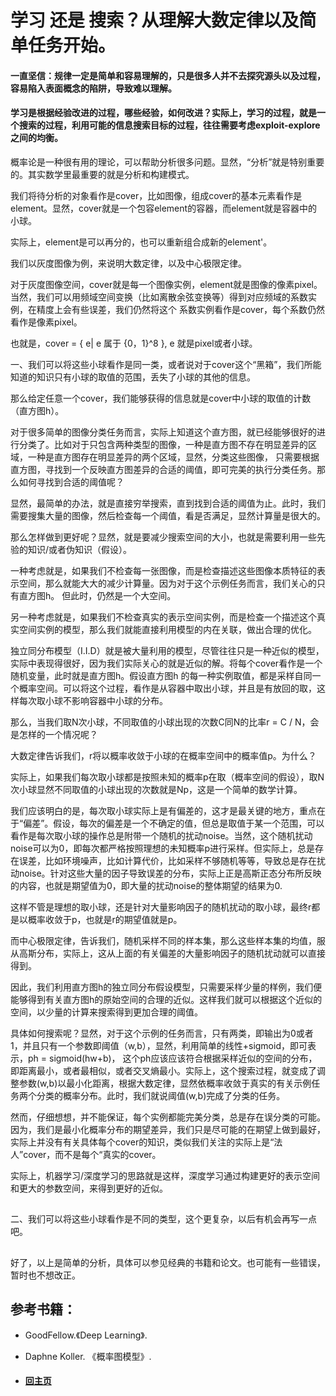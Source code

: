 
# 学习 还是 搜索？从理解大数定律以及简单任务开始。

#### 一直坚信：规律一定是简单和容易理解的，只是很多人并不去探究源头以及过程，容易陷入表面概念的陷阱，导致难以理解。
#### 学习是根据经验改进的过程，哪些经验，如何改进？实际上，学习的过程，就是一个搜索的过程，利用可能的信息搜索目标的过程，往往需要考虑exploit-explore之间的均衡。


概率论是一种很有用的理论，可以帮助分析很多问题。显然，“分析”就是特别重要的。其实数学里最重要的就是分析和构建模式。

我们将待分析的对象看作是cover，比如图像，组成cover的基本元素看作是element。显然，cover就是一个包容element的容器，而element就是容器中的小球。

实际上，element是可以再分的，也可以重新组合成新的element'。

我们以灰度图像为例，来说明大数定律，以及中心极限定律。

对于灰度图像空间，cover就是每一个图像实例，element就是图像的像素pixel。当然，我们可以用频域空间变换（比如离散余弦变换等）得到对应频域的系数实例，在精度上会有些误差，我们仍然将这个
系数实例看作是cover，每个系数仍然看作是像素pixel。

也就是，cover = { e| e 属于 {0，1}^8 }, e 就是pixel或者小球。

一、我们可以将这些小球看作是同一类，或者说对于cover这个“黑箱”，我们所能知道的知识只有小球的取值的范围，丢失了小球的其他的信息。

那么给定任意一个cover，我们能够获得的信息就是cover中小球的取值的计数（直方图h）。

对于很多简单的图像分类任务而言，实际上知道这个直方图，就已经能够很好的进行分类了。比如对于只包含两种类型的图像，一种是直方图不存在明显差异的区域，一种是直方图存在明显差异的两个区域，显然，分类这些图像，
只需要根据直方图，寻找到一个反映直方图差异的合适的阈值，即可完美的执行分类任务。那么如何寻找到合适的阈值呢？

显然，最简单的办法，就是直接穷举搜索，直到找到合适的阈值为止。此时，我们需要搜集大量的图像，然后检查每一个阈值，看是否满足，显然计算量是很大的。

那么怎样做到更好呢？显然，就是要减少搜索空间的大小，也就是需要利用一些先验的知识/或者伪知识（假设）。

一种考虑就是，如果我们不检查每一张图像，而是检查描述这些图像本质特征的表示空间，那么就能大大的减少计算量。因为对于这个示例任务而言，我们关心的只有直方图h。
但此时，仍然是一个大空间。

另一种考虑就是，如果我们不检查真实的表示空间实例，而是检查一个描述这个真实空间实例的模型，那么我们就能直接利用模型的内在关联，做出合理的优化。

独立同分布模型（I.I.D）就是被大量利用的模型，尽管往往只是一种近似的模型，实际中表现得很好，因为我们实际关心的就是近似的解。将每个cover看作是一个随机变量，此时就是直方图h。假设直方图h
的每一种实例取值，都是采样自同一个概率空间。可以将这个过程，看作是从容器中取出小球，并且是有放回的取，这样每次取小球不影响容器中小球的分布。

那么，当我们取N次小球，不同取值的小球出现的次数C同N的比率r = C / N，会是怎样的一个情况呢？

大数定律告诉我们，r将以概率收敛于小球的在概率空间中的概率值p。为什么？

实际上，如果我们每次取小球都是按照未知的概率p在取（概率空间的假设），取N次小球显然不同取值的小球出现的次数就是Np，这是一个简单的数学计算。

我们应该明白的是，每次取小球实际上是有偏差的，这才是最关键的地方，重点在于“偏差”。假设，每次的偏差是一个不确定的值，但总是取值于某一个范围，可以看作是每次取小球的操作总是附带一个随机的扰动noise。当然，这个随机扰动noise可以为0，即每次都严格按照理想的未知概率p进行采样。但实际上，总是存在误差，比如环境噪声，比如计算代价，比如采样不够随机等等，导致总是存在扰动noise。针对这些大量的因子导致误差的分布，实际上正是高斯正态分布所反映的内容，也就是期望值为0，即大量的扰动noise的整体期望的结果为0.

这样不管是理想的取小球，还是针对大量影响因子的随机扰动的取小球，最终r都是以概率收敛于p，也就是r的期望值就是p。

而中心极限定律，告诉我们，随机采样不同的样本集，那么这些样本集的均值，服从高斯分布，实际上，这从上面的有关偏差的大量影响因子的随机扰动就可以直接得到。

因此，我们利用直方图h的独立同分布假设模型，只需要采样少量的样例，我们便能够得到有关直方图h的原始空间的合理的近似。这样我们就可以根据这个近似的空间，以少量的计算来搜索得到更加合理的阈值。

具体如何搜索呢？显然，对于这个示例的任务而言，只有两类，即输出为0或者1，并且只有一个参数即阈值（w,b），显然，利用简单的线性+sigmoid，即可表示，ph = sigmoid(hw+b)， 这个ph应该应该符合根据采样近似的空间的分布，即距离最小，或者最相似，或者交叉熵最小。实际上，这个搜索过程，就变成了调整参数(w,b)以最小化距离，根据大数定律，显然依概率收敛于真实的有关示例任务两个分类的概率分布。此时，我们就说阈值(w,b)完成了分类的任务。

然而，仔细想想，并不能保证，每个实例都能完美分类，总是存在误分类的可能。因为，我们是最小化概率分布的期望差异，我们只是尽可能的在期望上做到最好，实际上并没有有关具体每个cover的知识，类似我们关注的实际上是“法人”cover，而不是每个“真实的cover。

实际上，机器学习/深度学习的思路就是这样，深度学习通过构建更好的表示空间和更大的参数空间，来得到更好的近似。

## 

二、我们可以将这些小球看作是不同的类型，这个更复杂，以后有机会再写一点吧。

## 

好了，以上是简单的分析，具体可以参见经典的书籍和论文。也可能有一些错误，暂时也不想改正。



## 参考书籍：
- GoodFellow.《Deep Learning》.
- Daphne Koller. 《概率图模型》.



- ####  [回主页](./README.md) 

